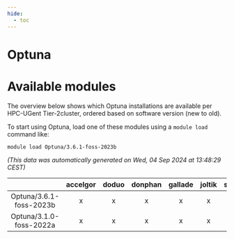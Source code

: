 ```yaml
---
hide:
  - toc
---
```


Optuna
======

# Available modules


The overview below shows which Optuna installations are available per HPC-UGent Tier-2cluster, ordered based on software version (new to old).

To start using Optuna, load one of these modules using a `module load` command like:

```shell
module load Optuna/3.6.1-foss-2023b
```

*(This data was automatically generated on Wed, 04 Sep 2024 at 13:48:29 CEST)*  

| |accelgor|doduo|donphan|gallade|joltik|shinx|skitty|
| :---: | :---: | :---: | :---: | :---: | :---: | :---: | :---: |
|Optuna/3.6.1-foss-2023b|x|x|x|x|x|x|x|
|Optuna/3.1.0-foss-2022a|x|x|x|x|x|-|x|
